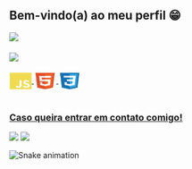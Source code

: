 ## Bem-vindo(a) ao meu perfil 😁

 <div>
   <a href="https://github.com/AlanFerrari">
   <img height="180em" src="https://github-readme-stats.vercel.app/api?username=AlanFerrari&show_icons=true&theme=tokyonight&include_all_commits=true&count_private=true"/>
    <br><br>
   <img height="180em" src="https://github-readme-stats.vercel.app/api/top-langs/?username=AlanFerrari&layout=compact&langs_count=6&theme=tokyonight"/>

</div>
<div style="display: inline_block"><br>
  <img align="center" alt="Js" height="30" width="40" src="https://raw.githubusercontent.com/devicons/devicon/master/icons/javascript/javascript-plain.svg">
  <img align="center" alt="HTML" height="30" width="40" src="https://raw.githubusercontent.com/devicons/devicon/master/icons/html5/html5-original.svg">
  <img align="center" alt="CSS" height="30" width="40" src="https://raw.githubusercontent.com/devicons/devicon/master/icons/css3/css3-original.svg">
</div>
 
 <br>
 
  ### Caso queira entrar em contato comigo!
 
<div> 
  <a href = "mailto:alanferrari33@gmail.com"><img src="https://img.shields.io/badge/-Gmail-%23333?style=for-the-badge&logo=gmail&logoColor=white" target="_blank"></a>
  <a href="https://www.linkedin.com/in/alan-ferrari-silva-589b29210/" target="_blank"><img src="https://img.shields.io/badge/-LinkedIn-%230077B5?style=for-the-badge&logo=linkedin&logoColor=white" target="_blank"></a> 
 
  ![Snake animation](https://github.com/AlanFerrari/devemdobro/blob/output/github-contribution-grid-snake.svg)

</div>
